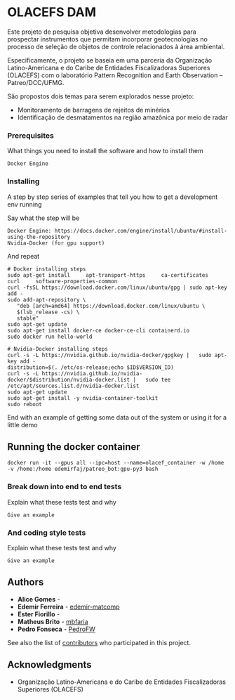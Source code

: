 # OLACEFS DAM

Este projeto de pesquisa objetiva desenvolver metodologias para prospectar instrumentos que permitam incorporar geotecnologias no processo de seleção de objetos de controle relacionados à área ambiental.

Especificamente, o projeto se baseia em uma parceria da Organização Latino-Americana e do Caribe de Entidades Fiscalizadoras Superiores (OLACEFS) com o laboratório Pattern Recognition and Earth Observation – Patreo/DCC/UFMG.

São propostos dois temas para serem explorados nesse projeto:
  * Monitoramento de barragens de rejeitos de minérios
  * Identificação de desmatamentos na região amazônica por meio de radar


### Prerequisites

What things you need to install the software and how to install them

```
Docker Engine
```

### Installing

A step by step series of examples that tell you how to get a development env running

Say what the step will be

```
Docker Engine: https://docs.docker.com/engine/install/ubuntu/#install-using-the-repository
Nvidia-Docker (for gpu support)
```

And repeat

```
# Docker installing steps
sudo apt-get install     apt-transport-https     ca-certificates     curl     software-properties-common
curl -fsSL https://download.docker.com/linux/ubuntu/gpg | sudo apt-key add -
sudo add-apt-repository \
   "deb [arch=amd64] https://download.docker.com/linux/ubuntu \
   $(lsb_release -cs) \
   stable"
sudo apt-get update
sudo apt-get install docker-ce docker-ce-cli containerd.io
sudo docker run hello-world

# Nvidia-Docker installing steps
curl -s -L https://nvidia.github.io/nvidia-docker/gpgkey |   sudo apt-key add -
distribution=$(. /etc/os-release;echo $ID$VERSION_ID)
curl -s -L https://nvidia.github.io/nvidia-docker/$distribution/nvidia-docker.list |   sudo tee /etc/apt/sources.list.d/nvidia-docker.list
sudo apt-get update
sudo apt-get install -y nvidia-container-toolkit
sudo reboot
```

End with an example of getting some data out of the system or using it for a little demo

## Running the docker container

```
docker run -it --gpus all --ipc=host --name=olacef_container -w /home -v /home:/home edemirfaj/patreo_bot:gpu-py3 bash
```

### Break down into end to end tests

Explain what these tests test and why

```
Give an example
```

### And coding style tests

Explain what these tests test and why

```
Give an example
```

## Authors

* **Alice Gomes** - []()
* **Edemir Ferreira** - [edemir-matcomp](https://github.com/edemir-matcomp)
* **Ester Fiorillo** - []()
* **Matheus Brito** - [mbfaria](https://github.com/mbfaria)
* **Pedro Fonseca** - [PedroFW](https://github.com/PedroFW)



See also the list of [contributors](https://github.com/your/project/contributors) who participated in this project.


## Acknowledgments

* Organização Latino-Americana e do Caribe de Entidades Fiscalizadoras Superiores (OLACEFS)


